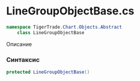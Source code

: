 
# LineGroupObjectBase.cs
```csharp
namespace TigerTrade.Chart.Objects.Abstract  
    class LineGroupObjectBase
```

Описание

### Синтаксис
```csharp
protected LineGroupObjectBase()
```


                    
                    